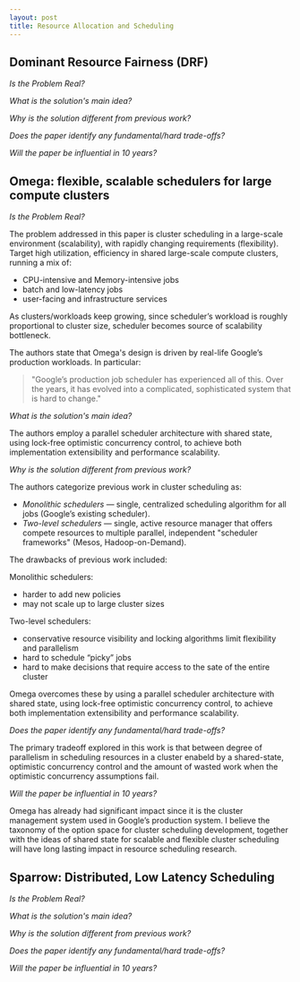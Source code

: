 ```yaml
---
layout: post
title: Resource Allocation and Scheduling
---
```


## Dominant Resource Fairness (DRF)

_Is the Problem Real?_

_What is the solution's main idea?_

_Why is the solution different from previous work?_

_Does the paper identify any fundamental/hard trade-offs?_

_Will the paper be influential in 10 years?_

## Omega: flexible, scalable schedulers for large compute clusters

_Is the Problem Real?_

The problem addressed in this paper is cluster scheduling in a large-scale environment (scalability), 
with rapidly changing requirements (flexibility). Target high utilization, efficiency in shared 
large-scale compute clusters, running a mix of:

* CPU-intensive and Memory-intensive jobs
* batch and low-latency jobs 
* user-facing and infrastructure services 

As clusters/workloads keep growing, since scheduler’s workload is roughly proportional to cluster size, 
scheduler becomes source of scalability bottleneck.

The authors state that Omega's design is driven by real-life Google’s production workloads. In particular:
> "Google’s production job scheduler has experienced all of this. Over the years, it has evolved into a 
> complicated, sophisticated system that is hard to change."

_What is the solution's main idea?_

The authors employ a parallel scheduler architecture with shared state, using lock-free optimistic concurrency 
control, to achieve both implementation extensibility and performance scalability.

_Why is the solution different from previous work?_

The authors categorize previous work in cluster scheduling as:
* _Monolithic schedulers_ — single, centralized scheduling algorithm for all jobs (Google’s existing scheduler). 
* _Two-level schedulers_ — single, active resource manager that offers compete resources to multiple parallel, independent "scheduler frameworks" (Mesos, Hadoop-on-Demand).

The drawbacks of previous work included:

Monolithic schedulers:
* harder to add new policies
* may not scale up to large cluster sizes

Two-level schedulers:
* conservative resource visibility and locking algorithms limit flexibility and parallelism
* hard to schedule “picky” jobs
* hard to make decisions that require access to the sate of the entire cluster

Omega overcomes these by using a parallel scheduler architecture with shared state, using lock-free optimistic concurrency 
control, to achieve both implementation extensibility and performance scalability.

_Does the paper identify any fundamental/hard trade-offs?_

The primary tradeoff explored in this work is that between degree of parallelism in scheduling resources in a cluster 
enabeld by a shared-state, optimistic concurrency control and the amount of wasted work when the optimistic concurrency
assumptions fail.

_Will the paper be influential in 10 years?_

Omega has already had significant impact since it is the cluster management system used in Google’s production system.
I believe the taxonomy of the option space for cluster scheduling development, together with the ideas of shared state 
for scalable and flexible cluster scheduling will have long lasting impact in resource scheduling research. 

## Sparrow: Distributed, Low Latency Scheduling

_Is the Problem Real?_

_What is the solution's main idea?_

_Why is the solution different from previous work?_

_Does the paper identify any fundamental/hard trade-offs?_

_Will the paper be influential in 10 years?_